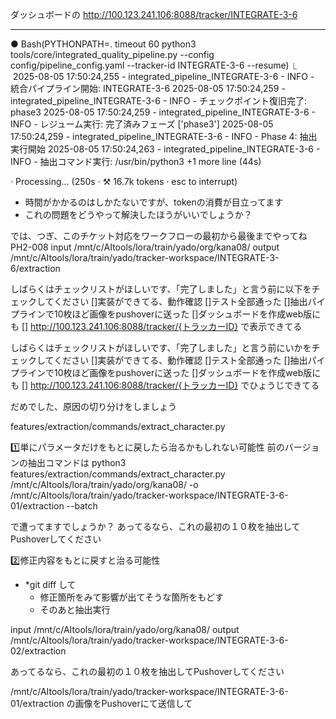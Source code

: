 
ダッシュボードの
http://100.123.241.106:8088/tracker/INTEGRATE-3-6


-----------
● Bash(PYTHONPATH=. timeout 60 python3 tools/core/integrated_quality_pipeline.py --config config/pipeline_config.yaml --tracker-id
      INTEGRATE-3-6 --resume)
  ⎿  2025-08-05 17:50:24,255 - integrated_pipeline_INTEGRATE-3-6 - INFO - 統合パイプライン開始: INTEGRATE-3-6
     2025-08-05 17:50:24,259 - integrated_pipeline_INTEGRATE-3-6 - INFO - チェックポイント復旧完了: phase3
     2025-08-05 17:50:24,259 - integrated_pipeline_INTEGRATE-3-6 - INFO - レジューム実行: 完了済みフェーズ ['phase3']
     2025-08-05 17:50:24,259 - integrated_pipeline_INTEGRATE-3-6 - INFO - Phase 4: 抽出実行開始
     2025-08-05 17:50:24,263 - integrated_pipeline_INTEGRATE-3-6 - INFO - 抽出コマンド実行: /usr/bin/python3
     +1 more line (44s)

· Processing… (250s · ⚒ 16.7k tokens · esc to interrupt)


* 時間がかかるのはしかたないですが、tokenの消費が目立ってます
* これの問題をどうやって解決したほうがいいでしょうか？




では、つぎ、このチケット対応をワークフローの最初から最後までやってね
PH2-008
input /mnt/c/AItools/lora/train/yado/org/kana08/
output /mnt/c/AItools/lora/train/yado/tracker-workspace/INTEGRATE-3-6/extraction

しばらくはチェックリストがほしいです、「完了しました」と言う前に以下をチェックしてください
[]実装ができてる、動作確認
[]テスト全部通った
[]抽出パイプラインで10枚ほど画像をpushoverに送った
[]ダッシュボードを作成web版にも 
  [] http://100.123.241.106:8088/tracker/{トラッカーID}
で表示できてる


しばらくはチェックリストがほしいです、「完了しました」と言う前にいかをチェックしてください
[]実装ができてる、動作確認
[]テスト全部通った
[]抽出パイプラインで10枚ほど画像をpushoverに送った
[]ダッシュボードを作成web版にも 
  [] http://100.123.241.106:8088/tracker/{トラッカーID}
でひょうじできてる

だめでした、原因の切り分けをしましょう

features/extraction/commands/extract_character.py

1️⃣単にパラメータだけをもとに戻したら治るかもしれない可能性
前のバージョンの抽出コマンドは
python3 features/extraction/commands/extract_character.py /mnt/c/AItools/lora/train/yado/org/kana08/ -o /mnt/c/AItools/lora/train/yado/tracker-workspace/INTEGRATE-3-6-01/extraction --batch

で遭ってますでしょうか？
あってるなら、これの最初の１０枚を抽出してPushoverしてください





2️⃣修正内容をもとに戻すと治る可能性
* *git diff して
	* 修正箇所をみて影響が出てそうな箇所をもどす
	* そのあと抽出実行

input /mnt/c/AItools/lora/train/yado/org/kana08/
output /mnt/c/AItools/lora/train/yado/tracker-workspace/INTEGRATE-3-6-02/extraction

あってるなら、これの最初の１０枚を抽出してPushoverしてください

 /mnt/c/AItools/lora/train/yado/tracker-workspace/INTEGRATE-3-6-01/extraction
 の画像をPushoverにて送信して